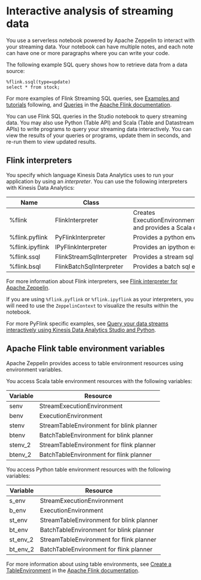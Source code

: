# Interactive analysis of streaming data<a name="how-zeppelin-interactive"></a>

You use a serverless notebook powered by Apache Zeppelin to interact with your streaming data\. Your notebook can have multiple notes, and each note can have one or more paragraphs where you can write your code\.

The following example SQL query shows how to retrieve data from a data source:

```
%flink.ssql(type=update)
select * from stock;
```

For more examples of Flink Streaming SQL queries, see [Examples and tutorials](how-zeppelin-examples.md) following, and [Queries](https://ci.apache.org/projects/flink/flink-docs-release-1.11/dev/table/sql/queries.html) in the [Apache Flink documentation](https://ci.apache.org/projects/flink/flink-docs-release-1.11/)\.

You can use Flink SQL queries in the Studio notebook to query streaming data\. You may also use Python \(Table API\) and Scala \(Table and Datastream APIs\) to write programs to query your streaming data interactively\. You can view the results of your queries or programs, update them in seconds, and re\-run them to view updated results\.

## Flink interpreters<a name="how-zeppelin-interactive-interpreters"></a>

You specify which language Kinesis Data Analytics uses to run your application by using an *interpreter*\. You can use the following interpreters with Kinesis Data Analytics:


| Name | Class | Description | 
| --- |--- |--- |
| %flink | FlinkInterpreter | Creates ExecutionEnvironment/StreamExecutionEnvironment/BatchTableEnvironment/StreamTableEnvironment and provides a Scala environment | 
| %flink\.pyflink | PyFlinkInterpreter | Provides a python environment | 
| %flink\.ipyflink | IPyFlinkInterpreter | Provides an ipython environment | 
| %flink\.ssql | FlinkStreamSqlInterpreter | Provides a stream sql environment | 
| %flink\.bsql | FlinkBatchSqlInterpreter | Provides a batch sql environment | 

For more information about Flink interpreters, see [ Flink interpreter for Apache Zeppelin](https://zeppelin.apache.org/docs/0.9.0/interpreter/flink.html)\.

If you are using `%flink.pyflink` or `%flink.ipyflink` as your interpreters, you will need to use the `ZeppelinContext` to visualize the results within the notebook\.

For more PyFlink specific examples, see [Query your data streams interactively using Kinesis Data Analytics Studio and Python](https://aws.amazon.com/blogs/big-data/query-your-data-streams-interactively-using-kinesis-data-analytics-studio-and-python/)\.

## Apache Flink table environment variables<a name="how-zeppelin-interactive-env-vars"></a>

Apache Zeppelin provides access to table environment resources using environment variables\. 

You access Scala table environment resources with the following variables:


| Variable | Resource | 
| --- |--- |
| senv | StreamExecutionEnvironment | 
| benv | ExecutionEnvironment | 
| stenv | StreamTableEnvironment for blink planner | 
| btenv | BatchTableEnvironment for blink planner | 
| stenv\_2 | StreamTableEnvironment for flink planner | 
| btenv\_2 | BatchTableEnvironment for flink planner | 

You access Python table environment resources with the following variables:


| Variable | Resource | 
| --- |--- |
| s\_env | StreamExecutionEnvironment | 
| b\_env | ExecutionEnvironment | 
| st\_env | StreamTableEnvironment for blink planner | 
| bt\_env | BatchTableEnvironment for blink planner | 
| st\_env\_2 | StreamTableEnvironment for flink planner | 
| bt\_env\_2 | BatchTableEnvironment for flink planner | 

For more information about using table environments, see [ Create a TableEnvironment](https://ci.apache.org/projects/flink/flink-docs-release-1.11/dev/table/common.html#create-a-tableenvironment) in the [ Apache Flink documentation](https://ci.apache.org/projects/flink/flink-docs-release-1.11/)\. 